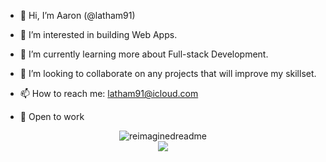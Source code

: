 - 👋 Hi, I’m Aaron (@latham91)
- 👀 I’m interested in building Web Apps.
- 🌱 I’m currently learning more about Full-stack Development.
- 💞️ I’m looking to collaborate on any projects that will improve my skillset.
- 📫 How to reach me: latham91@icloud.com

- 🚀 Open to work


<div align="center"><img src="https://myreadme.vercel.app/api/embed/latham91?panels=userstatistics,toprepositories,toplanguages,commitgraph" alt="reimaginedreadme" /></div>

<div align="center"><img src="https://komarev.com/ghpvc/?username=your-github-latham91&style=for-the-badge" /></div>
<!---
latham91/latham91 is a ✨ special ✨ repository because its `README.md` (this file) appears on your GitHub profile.
You can click the Preview link to take a look at your changes.
--->

